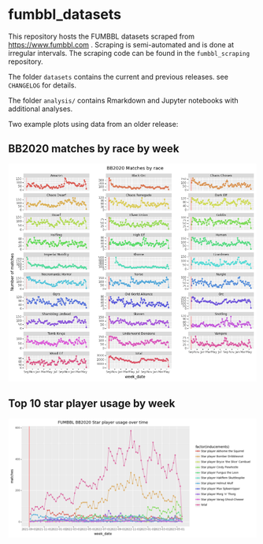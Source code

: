 # fumbbl_datasets
This repository hosts the FUMBBL datasets scraped from https://www.fumbbl.com .
Scraping is semi-automated and is done at irregular intervals. 
The scraping code can be found in the `fumbbl_scraping` repository.

The folder `datasets` contains the current and previous releases. 
see `CHANGELOG` for details.

The folder `analysis/` contains Rmarkdown and Jupyter notebooks with additional analyses.

Two example plots using data from an older release:

## BB2020 matches by race by week

![](datasets/v0.5/match_volumes_by_race.png)

## Top 10 star player usage by week

![](datasets/v0.5/star_players_by_week.png)

